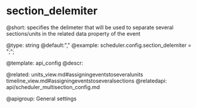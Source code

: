 section_delemiter
=============
@short: specifies the delimeter that will be used to separate several sections/units in the related data property of the event 
	

@type: string
@default:","
@example:
scheduler.config.section_delemiter = ";";

@template:	api_config
@descr:


@related:
	units_view.md#assigningeventstoseveralunits
    timeline_view.md#assigningeventstoseveralsections
@relatedapi:
	api/scheduler_multisection_config.md

@apigroup: General settings
	